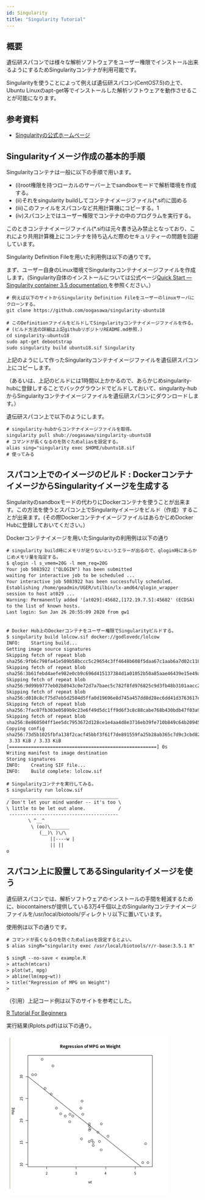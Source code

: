 ```yaml
---
id: Singularity
title: "Singularity Tutorial"
---
```


## 概要

遺伝研スパコンでは様々な解析ソフトウェアをユーザー権限でインストール出来るようにするためSingularityコンテナが利用可能です。

Singularityを使うことによって例えば遺伝研スパコン(CentOS7.5)の上で、Ubuntu Linuxのapt-get等でインストールした解析ソフトウェアを動作させることが可能になります。



## 参考資料

- [Singularityの公式ホームページ](https://singularity.hpcng.org/)


## Singularityイメージ作成の基本的手順

Singularityコンテナは一般に以下の手順で用います。

- (i)root権限を持つローカルのサーバー上でsandboxモードで解析環境を作成する。
- (ii)それをsingularity buildしてコンテナイメージファイル(*.sif)に固める
- (iii)このファイルをスパコンなど共用計算機にコピーする。1
- (iv)スパコン上ではユーザー権限でコンテナの中のプログラムを実行する。

このときコンテナイメージファイル(*.sif)は元々書き込み禁止となっており、これにより共用計算機上にコンテナを持ち込んだ際のセキュリティーの問題を回避しています。

Singularity Definition Fileを用いた利用例は以下の通りです。

まず、ユーザー自身のLinux環境でSingularityコンテナイメージファイルを作成します。(Singularity自体のインストールについては公式ページ[Quick Start — Singularity container 3.5 documentation ](https://sylabs.io/guides/3.5/user-guide/quick_start.html)を参照ください。）


```
# 例えば以下のサイトからSingularity Definition Fileをユーザーのlinuxサーバにクローンする。
git clone https://github.com/oogasawa/singularity-ubuntu18

# このDefinitionファイルをビルドしてSingularityコンテナイメージファイルを作る。
# (ビルド方法の詳細は上記githubリポジトリREADME.md参照.)
cd singularity-ubuntu18
sudo apt-get debootstrap
sudo singularity build ubuntu18.sif Singularity
```

上記のようにして作ったSingularityコンテナイメージファイルを遺伝研スパコン上にコピーします。

（あるいは、上記のビルドには1時間以上かかるので、あらかじめsingularity-hubに登録しすることでバックグラウンドでビルドしておいて、singularity-hubからSingularityコンテナイメージファイルを遺伝研スパコンにダウンロードします。）

遺伝研スパコン上で以下のようにします。


```
# singularity-hubからコンテナイメージファイルを取得。
singularity pull shub://oogasawa/singularity-ubuntu18
# コマンドが長くなるのを防ぐためaliasを設定する。
alias sing="singularity exec $HOME/ubuntu18.sif
# 使ってみる
```


## スパコン上でのイメージのビルド : DockerコンテナイメージからSingularityイメージを生成する

Singularityのsandboxモードの代わりにDockerコンテナを使うことが出来ます。この方法を使うとスパコン上でSingularityイメージをビルド（作成）することが出来ます。(その際DockerコンテナイメージファイルはあらかじめDocker Hubに登録しておいてください。）


Dockerコンテナイメージを用いたSingularityの利用例は以下の通り
```
# singularity build時にメモリが足りないというエラーが出るので、qlogin時にあらかじめメモリ量を指定する。
$ qlogin -l s_vmem=20G -l mem_req=20G
Your job 5083922 ("QLOGIN") has been submitted
waiting for interactive job to be scheduled ...
Your interactive job 5083922 has been successfully scheduled.
Establishing /home/geadmin/UGER/utilbin/lx-amd64/qlogin_wrapper
session to host at029 ...
Warning: Permanently added '[at029]:45682,[172.19.7.5]:45682' (ECDSA)
to the list of known hosts.
Last login: Sun Jan 26 20:55:09 2020 from gw1


# Docker Hub上のDockerコンテナをユーザー権限でSingularityビルドする。
$ singularity build lolcow.sif docker://godlovedc/lolcow
INFO:    Starting build...
Getting image source signatures
Skipping fetch of repeat blob
sha256:9fb6c798fa41e509b58bccc5c29654c3ff4648b608f5daa67c1aab6a7d02c118
Skipping fetch of repeat blob
sha256:3b61febd4aefe982e0cb9c696d415137384d1a01052b50a85aae46439e15e49a
Skipping fetch of repeat blob
sha256:9d99b9777eb02b8943c0e72d7a7baec5c782f8fd976825c9d3fb48b3101aacc2
Skipping fetch of repeat blob
sha256:d010c8cf75d7eb5d2504d5ffa0d19696e8d745a457dd8d28ec6dd41d3763617e
Skipping fetch of repeat blob
sha256:7fac07fb303e0589b9c23e6f49d5dc1ff9d6f3c8c88cabe768b430bdb47f03a9
Skipping fetch of repeat blob
sha256:8e860504ff1ee5dc7953672d128ce1e4aa4d8e3716eb39fe710b849c64b20945
Copying config sha256:73d5b1025fbfa138f2cacf45bbf3f61f7de891559fa25b28ab365c7d9c3cbd82
 3.33 KiB / 3.33 KiB [======================================================] 0s
Writing manifest to image destination
Storing signatures
INFO:    Creating SIF file...
INFO:    Build complete: lolcow.sif

# Singularityコンテナを実行してみる。
$ singularity run lolcow.sif
 ________________________________________
/ Don't let your mind wander -- it's too \
\ little to be let out alone.            /
 ----------------------------------------
        \ ^__^
         \ (oo)\_______
            (__)\ )\/\
                ||----w |
                || ||
o
```


## スパコン上に設置してあるSingularityイメージを使う

遺伝研スパコンでは、解析ソフトウェアのインストールの手間を軽減するために、biocontainersが提供している3万4千個以上のSingularityコンテナイメージファイルを/usr/local/biotools/ディレクトリ以下に置いています。

 

使用例は以下の通りです。
```
# コマンドが長くなるのを防ぐためaliasを設定するとよい。
$ alias singR="singularity exec /usr/local/biotools/r/r-base:3.5.1 R"

$ singR --no-save < example.R
> attach(mtcars)
> plot(wt, mpg)
> abline(lm(mpg~wt))
> title("Regression of MPG on Weight")
>

```

（引用）上記コード例は以下のサイトを参考にした。

[R Tutorial For Beginners](https://www.statmethods.net/r-tutorial/index.html)

実行結果(Rplots.pdf)は以下の通り。

![figure](singurarity.PNG)


